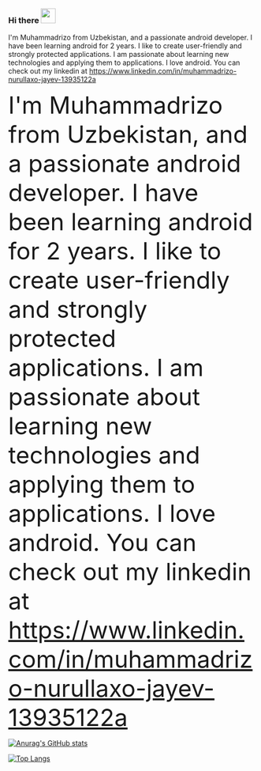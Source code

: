 ### Hi there <img src="https://raw.githubusercontent.com/nixin72/nixin72/master/wave.gif" width="30" height="30">

I'm Muhammadrizo from Uzbekistan, and a passionate android developer. I have been learning android for 2 years. I like to create user-friendly and strongly protected applications. I am passionate about learning new technologies and applying them to applications. I love android.
You can check out my linkedin at https://www.linkedin.com/in/muhammadrizo-nurullaxo-jayev-13935122a

<font size=10> I'm Muhammadrizo from Uzbekistan, and a passionate android developer. I have been learning android for 2 years. I like to create user-friendly and strongly protected applications. I am passionate about learning new technologies and applying them to applications. I love android.
You can check out my linkedin at https://www.linkedin.com/in/muhammadrizo-nurullaxo-jayev-13935122a </font>

[![Anurag's GitHub stats](https://github-readme-stats.vercel.app/api?username=muhammadrizo2003&show_icons=true&theme=radical)](https://github.com/muhammadrizo2003/)


[![Top Langs](https://github-readme-stats.vercel.app/api/top-langs/?username=muhammadrizo2003&show_icons=true&theme=radical&layout=compact)](https://github.com/muhammadrizo2003/)
